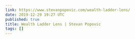 ```yaml
---
link: https://www.stevanpopovic.com/wealth-ladder-lens/
date: 2019-12-29 19:27 UTC
published: true
title: Wealth Ladder Lens | Stevan Popovic
tags: []
---
```



